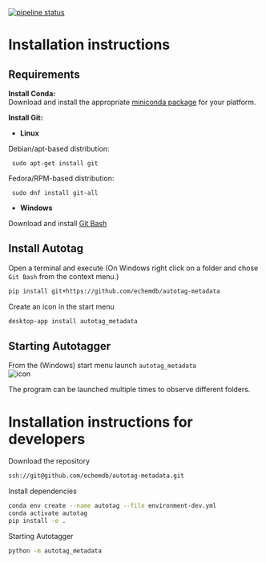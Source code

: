 [![pipeline status](https://github.com/echemdb/autotag-metadata/badges/master/pipeline.svg)](https://github.com/echemdb/autotag-metadata/-/commits/master)
# Installation instructions

## Requirements

**Install Conda:**   
Download and install the appropriate [miniconda package](https://docs.conda.io/en/latest/miniconda.html) for your platform.

**Install Git:**  

* **Linux**

Debian/apt-based distribution:

```
 sudo apt-get install git
```

Fedora/RPM-based distribution:

```
 sudo dnf install git-all
```

* **Windows**

Download and install [Git Bash](https://gitforwindows.org/)

## Install Autotag

Open a terminal and execute (On Windows right click on a folder and chose `Git Bash` from the context menu.)

```sh
pip install git+https://github.com/echemdb/autotag-metadata
```

Create an icon in the start menu

```sh
desktop-app install autotag_metadata
```

## Starting Autotagger

From the (Windows) start menu launch `autotag_metadata`  
![icon](autotag_metadata/autotag.ico)

The program can be launched multiple times to observe different folders.

# Installation instructions for developers

Download the repository

```sh
ssh://git@github.com/echemdb/autotag-metadata.git
```

Install dependencies

```sh
conda env create --name autotag --file environment-dev.yml
conda activate autotag
pip install -e .
```

Starting Autotagger

```sh
python -m autotag_metadata
```
